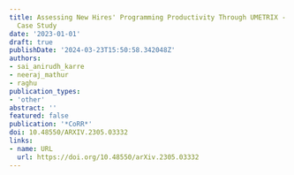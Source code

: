 ```yaml
---
title: Assessing New Hires' Programming Productivity Through UMETRIX - An Industry
  Case Study
date: '2023-01-01'
draft: true
publishDate: '2024-03-23T15:50:58.342048Z'
authors:
- sai_anirudh_karre
- neeraj_mathur
- raghu
publication_types:
- 'other'
abstract: ''
featured: false
publication: '*CoRR*'
doi: 10.48550/ARXIV.2305.03332
links:
- name: URL
  url: https://doi.org/10.48550/arXiv.2305.03332
---
```


